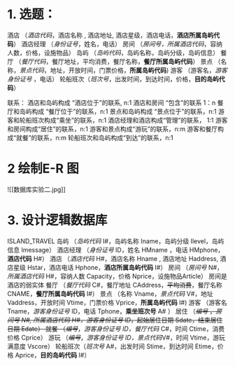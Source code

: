


# 1. 选题：
酒店 （*酒店代码*，酒店名称 , 酒店地址, 酒店星级，酒店电话，**酒店所属岛屿代码**）
酒店经理 （*身份证号*，姓名，电话）
房间 （*房间号，所属酒店代码*，容纳人数，价格，设施物品）
岛屿 （*岛屿代码*，岛屿名称，岛屿分级，岛屿信息）
餐厅 （*餐厅代码*，餐厅地址，平均消费，餐厅名称，**餐厅所属岛屿代码**）
景点 （名称，*景点代码*，地址，开放时间，门票价格，**所属岛屿代码**)
游客 （游客名，*游客身份证号* ，电话）
轮船班次（*班次号*，出发时间，到达时间，价格，**目的岛屿代码**）

联系：
酒店和岛屿构成 “酒店位于”的联系, n:1
酒店和房间 “包含”的联系 1：n
餐厅和岛屿构成 “餐厅位于”的联系，n:1
景点和岛屿构成 “景点位于”的联系，n:1
游客和轮船班次构成“乘坐”的联系，n:1
酒店经理和酒店构成“管理”的联系， 1:1
游客和房间构成“居住”的联系，n:1
游客和景点构成“游玩”的联系，n:m
游客和餐厅构成“就餐”的联系，n:m
轮船班次和岛屿构成“到达”的联系，n:1
# 2 绘制E-R 图
![[数据库实验二.jpg]]

# 3. 设计逻辑数据库
ISLAND_TRAVEL
岛屿 （*岛屿代码*  I#，岛屿名称 Iname，岛屿分级 Ilevel，岛屿信息 Imessage）
酒店经理 （*身份证号* ID，姓名 HMname ，电话 HMphone，**酒店代码** H#）
酒店 （*酒店代码* H#，酒店名称 Hname , 酒店地址 Haddress, 酒店星级 Hstar，酒店电话 Hphone，**酒店所属岛屿代码** I#）
房间 （*房间号* N#，*所属酒店代码* H#，容纳人数 Capacity，价格 Nprice，设施物品Article）
房间是酒店的弱实体
餐厅 （*餐厅代码* C#，餐厅地址 CAddress，~~平均消费~~，餐厅名称 CNAME，**餐厅所属岛屿代码** I#）
景点 （名称 Vname，*景点代码* V#，地址 Vaddress，开放时间 Vtime，门票价格 Vprice，**所属岛屿代码** I#)
游客 （游客名 Tname，*游客身份证号* ID，电话 Tphone，**乘坐班次号** A# ）
居住 （~~*编号* ~~，*房间号 N#, 所属酒店代码 H#，游客身份证号 ID*，起始居住日期 Sdate，结束居住日期 Edate）
就餐 （~~*编号*~~，*游客身份证号 ID，餐厅代码* C#，时间 Ctime，消费价格 Cprice）
游玩 （~~*编号*~~，*游客身份证号 ID，景点代码*V#，时间 Vtime，游玩满意度 Vscore）
轮船班次（*班次号* A#，出发时间 Stime，到达时间 Etime，价格 Aprice，**目的岛屿代码** I#）




